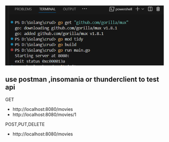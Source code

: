 ![alt text](image.png)

## use postman ,insomania or thunderclient to test api

GET

- http://localhost:8080/movies
- http://localhost:8080/movies/1

POST,PUT,DELETE

- http://localhost:8080/movies
